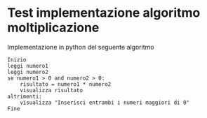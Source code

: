 # Test implementazione algoritmo moltiplicazione

Implementazione in python del seguente algoritmo

```
Inizio
leggi numero1
leggi numero2
se numero1 > 0 and numero2 > 0:
    risultato = numero1 * numero2
    visualizza risultato
altrimenti:
    visualizza "Inserisci entrambi i numeri maggiori di 0"
Fine
```
